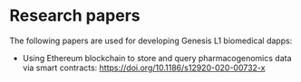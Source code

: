 # Research papers
The following papers are used for developing Genesis L1 biomedical dapps:


+ Using Ethereum blockchain to store and query pharmacogenomics data via smart contracts: https://doi.org/10.1186/s12920-020-00732-x

